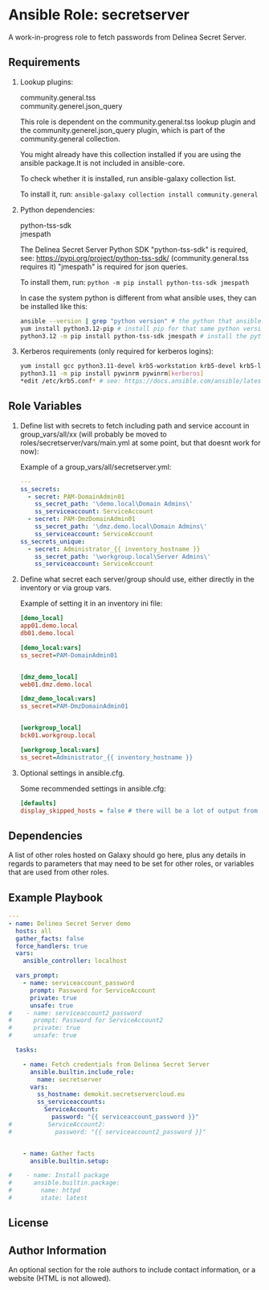 Ansible Role: secretserver
=========

A work-in-progress role to fetch passwords from Delinea Secret Server.

Requirements
------------

1. Lookup plugins: 

    community.general.tss  
    community.generel.json_query   

    This role is dependent on the community.general.tss lookup plugin and the community.generel.json_query plugin, which is part of the community.general collection.

    You might already have this collection installed if you are using the ansible package.It is not included in ansible-core.

    To check whether it is installed, run ansible-galaxy collection list.

    To install it, run: `ansible-galaxy collection install community.general`

2. Python dependencies: 

    python-tss-sdk  
    jmespath

    The Delinea Secret Server Python SDK "python-tss-sdk" is required, see: https://pypi.org/project/python-tss-sdk/ (community.general.tss requires it)
    "jmespath" is required for json queries.

    To install them, run: 
    `python -m pip install python-tss-sdk jmespath`

    In case the system python is different from what ansible uses, they can be installed like this:
    ```bash
    ansible --version | grep "python version" # the python that ansible uses.
    yum install python3.12-pip # install pip for that same python version, in this example python 3.12.
    python3.12 -m pip install python-tss-sdk jmespath # install the python modules under that same python version.
    ```

3. Kerberos requirements (only required for kerberos logins):

    ```bash
    yum install gcc python3.11-devel krb5-workstation krb5-devel krb5-libs
    python3.11 -m pip install pywinrm pywinrm[kerberos]
    *edit /etc/krb5.conf* # see: https://docs.ansible.com/ansible/latest/os_guide/windows_winrm.html#kerberos
    ```


Role Variables
--------------

1. Define list with secrets to fetch including path and service account in group_vars/all/xx (will probably be moved to roles/secretserver/vars/main.yml at some point, but that doesnt work for now):

    Example of a group_vars/all/secretserver.yml:

    ```yaml
    ---
    ss_secrets:
      - secret: PAM-DomainAdmin01
        ss_secret_path: '\demo.local\Domain Admins\'
        ss_serviceaccount: ServiceAccount
      - secret: PAM-DmzDomainAdmin01
        ss_secret_path: '\dmz.demo.local\Domain Admins\'
        ss_serviceaccount: ServiceAccount
    ss_secrets_unique:
      - secret: Administrator_{{ inventory_hostname }}
        ss_secret_path: '\workgroup.local\Server Admins\'
        ss_serviceaccount: ServiceAccount
    ```

2. Define what secret each server/group should use, either directly in the inventory or via group vars.

    Example of setting it in an inventory ini file:

    ```ini
    [demo_local]
    app01.demo.local
    db01.demo.local

    [demo_local:vars]
    ss_secret=PAM-DomainAdmin01


    [dmz_demo_local]
    web01.dmz.demo.local

    [dmz_demo_local:vars]
    ss_secret=PAM-DmzDomainAdmin01


    [workgroup_local]
    bck01.workgroup.local

    [workgroup_local:vars]
    ss_secret=Administrator_{{ inventory_hostname }}
    ```

3. Optional settings in ansible.cfg.

    Some recommended settings in ansible.cfg:

    ```cfg
    [defaults]
    display_skipped_hosts = false # there will be a lot of output from skipped tasks without this.
    ```


Dependencies
------------

A list of other roles hosted on Galaxy should go here, plus any details in regards to parameters that may need to be set for other roles, or variables that are used from other roles.

Example Playbook
----------------

```yaml
---
- name: Delinea Secret Server demo
  hosts: all
  gather_facts: false
  force_handlers: true
  vars:
    ansible_controller: localhost

  vars_prompt:
    - name: serviceaccount_password
      prompt: Password for ServiceAccount
      private: true
      unsafe: true
#    - name: serviceaccount2_password
#      prompt: Password for ServiceAccount2
#      private: true
#      unsafe: true

  tasks:

    - name: Fetch credentials from Delinea Secret Server
      ansible.builtin.include_role:
        name: secretserver
      vars:
        ss_hostname: demokit.secretservercloud.eu
        ss_serviceaccounts:
          ServiceAccount:
            password: "{{ serviceaccount_password }}"
#          ServiceAccount2:
#            password: "{{ serviceaccount2_password }}"


    - name: Gather facts
      ansible.builtin.setup:

#    - name: Install package
#      ansible.builtin.package:
#        name: httpd
#        state: latest

```


License
-------

Author Information
------------------

An optional section for the role authors to include contact information, or a website (HTML is not allowed).

